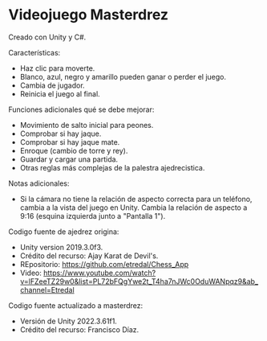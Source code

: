 # Videojuego Masterdrez

Creado con Unity y C#. 

Características:
- Haz clic para moverte.
- Blanco, azul, negro y amarillo pueden ganar o perder el juego.
- Cambia de jugador.
- Reinicia el juego al final.

Funciones adicionales qué se debe mejorar:
- Movimiento de salto inicial para peones.
- Comprobar si hay jaque.
- Comprobar si hay jaque mate.
- Enroque (cambio de torre y rey).
- Guardar y cargar una partida.
- Otras reglas más complejas de la palestra ajedrecistica.

Notas adicionales: 
- Si la cámara no tiene la relación de aspecto correcta para un teléfono, cambia a la vista del juego en Unity. Cambia la relación de aspecto a 9:16 (esquina izquierda junto a "Pantalla 1").

Codigo fuente de ajedrez origina: 
- Unity version 2019.3.0f3.
- Crédito del recurso: Ajay Karat de Devil's.
- REpositorio: https://github.com/etredal/Chess_App
- Video: https://www.youtube.com/watch?v=lFZeeTZ29w0&list=PL72bFQgYwe2t_T4ha7nJWc0OduWANpqz9&ab_channel=Etredal

Codigo fuente actualizado a masterdrez: 
- Versión de Unity 2022.3.61f1.
- Crédito del recurso: Francisco Díaz.
